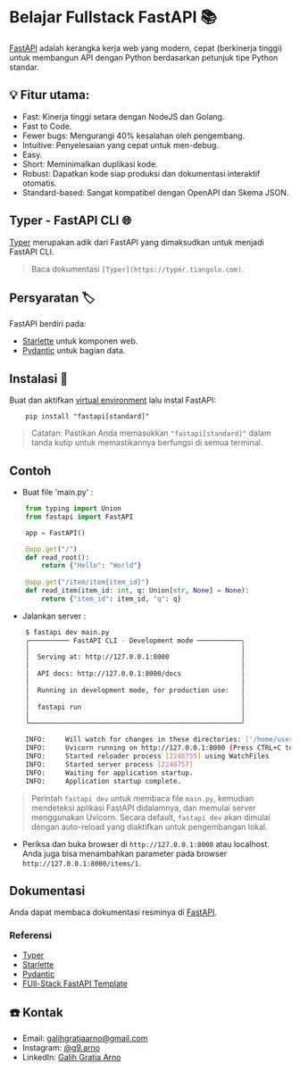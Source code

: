 # Belajar Fullstack FastAPI :books:

[FastAPI](https://fastapi.tiangolo.com) adalah kerangka kerja web yang modern, cepat (berkinerja tinggi) untuk membangun API dengan Python berdasarkan petunjuk tipe Python standar.

## :bulb: Fitur utama:

- Fast: Kinerja tinggi setara dengan NodeJS dan Golang.
- Fast to Code.
- Fewer bugs: Mengurangi 40% kesalahan oleh pengembang.
- Intuitive: Penyelesaian yang cepat untuk men-debug.
- Easy.
- Short: Meminimalkan duplikasi kode.
- Robust: Dapatkan kode siap produksi dan dokumentasi interaktif otomatis.
- Standard-based: Sangat kompatibel dengan OpenAPI dan Skema JSON.

## Typer - FastAPI CLI :globe_with_meridians:

[Typer](https://typer.tiangolo.com) merupakan adik dari FastAPI yang dimaksudkan untuk menjadi FastAPI CLI. 
> Baca dokumentasi `[Typer](https://typer.tiangolo.com)`.

## Persyaratan :label:

FastAPI berdiri pada:
- [Starlette](https://www.starlette.io) untuk komponen web.
- [Pydantic](https://docs.pydantic.dev/latest) untuk bagian data.

## Instalasi :round_pushpin:

Buat dan aktifkan [virtual environment](https://fastapi.tiangolo.com/virtual-environments) lalu instal FastAPI:

```
    pip install "fastapi[standard]"
```

> Catatan: Pastikan Anda memasukkan `"fastapi[standard]"` dalam tanda kutip untuk memastikannya berfungsi di semua terminal.

## Contoh 

- Buat file 'main.py' :

```python
    from typing import Union
    from fastapi import FastAPI

    app = FastAPI()

    @app.get("/")
    def read_root():
        return {"Hello": "World"}
    
    @app.get("/item/item{item_id}")
    def read_item(item_id: int, q: Union[str, None] = None):
        return {"item_id": item_id, "q": q}
```

- Jalankan server :

```bash
    $ fastapi dev main.py
    ╭────────── FastAPI CLI - Development mode ───────────╮
    │                                                     │
    │  Serving at: http://127.0.0.1:8000                  │
    │                                                     │
    │  API docs: http://127.0.0.1:8000/docs               │
    │                                                     │
    │  Running in development mode, for production use:   │
    │                                                     │
    │  fastapi run                                        │
    │                                                     │
    ╰─────────────────────────────────────────────────────╯

    INFO:     Will watch for changes in these directories: ['/home/user/code/awesomeapp']
    INFO:     Uvicorn running on http://127.0.0.1:8000 (Press CTRL+C to quit)
    INFO:     Started reloader process [2248755] using WatchFiles
    INFO:     Started server process [2248757]
    INFO:     Waiting for application startup.
    INFO:     Application startup complete.

```

> Perintah `fastapi dev` untuk membaca file `main.py`, kemudian mendeteksi aplikasi FastAPI didalamnya, dan memulai server menggunakan Uvicorn. Secara default, `fastapi dev` akan dimulai dengan auto-reload yang diaktifkan untuk pengembangan lokal.

- Periksa dan buka browser di `http://127.0.0.1:8000` atau localhost. Anda juga bisa menambahkan parameter pada browser `http://127.0.0.1:8000/items/1`.

## Dokumentasi

Anda dapat membaca dokumentasi resminya di [FastAPI](https://fastapi.tiangolo.com).

### Referensi

- [Typer](https://typer.tiangolo.com)
- [Starlette](https://www.starlette.io)
- [Pydantic](https://docs.pydantic.dev/latest)
- [FUll-Stack FastAPI Template](https://fastapi.tiangolo.com/id/project-generation)

## :phone: Kontak
- Email: galihgratiaarno@gmail.com
- Instagram: [@g9.arno](https://instagram.com/g9.arno)
- LinkedIn: [Galih Gratia Arno](www.linkedin.com/in/galihgratiaarno)